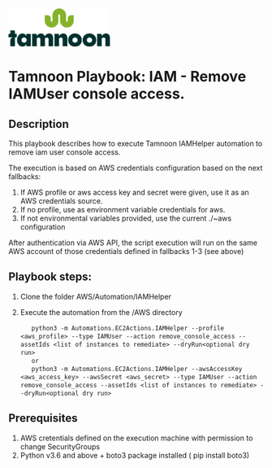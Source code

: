 
<img src="../../images/icons/Tamnoon.png" width="200"/>

# Tamnoon Playbook: IAM - Remove IAMUser console access.

## Description
This playbook describes how to execute Tamnoon IAMHelper automation to remove iam user console access.

The execution is based on AWS credentials configuration based on the next fallbacks:
1. If AWS profile or aws access key and secret were given, use it as an AWS credentials source.
2. If no profile, use as environment variable credentials for aws.
3. If not environmental variables provided, use the current ./~aws configuration

After authentication via AWS API, the script execution will run on the same AWS account of those credentials defined in fallbacks 1-3 (see above)

## Playbook steps:
1. Clone the folder AWS/Automation/IAMHelper
2. Execute the automation from the /AWS directory
 
          python3 -m Automations.EC2Actions.IAMHelper --profile <aws_profile> --type IAMUser --action remove_console_access --assetIds <list of instances to remediate> --dryRun<optional dry run>
          or 
          python3 -m Automations.EC2Actions.IAMHelper --awsAccessKey <aws_access_key> --awsSecret <aws_secret> --type IAMUser --action remove_console_access --assetIds <list of instances to remediate> --dryRun<optional dry run>




## Prerequisites 
1. AWS cretentials defined on the execution machine with permission to change SecurityGroups
2. Python v3.6  and above + boto3 package installed ( pip install boto3)


